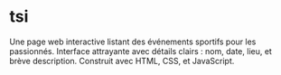 # tsi
Une page web interactive listant des événements sportifs pour les passionnés. Interface attrayante avec détails clairs : nom, date, lieu, et brève description. Construit avec HTML, CSS, et JavaScript.

